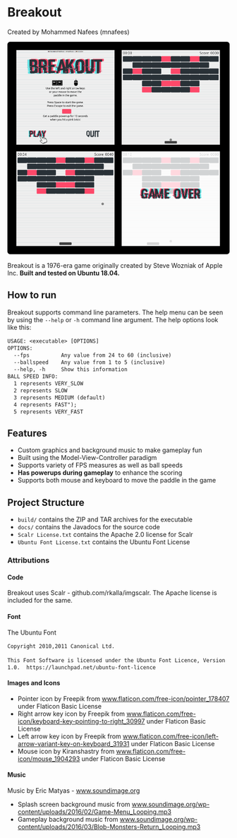 # Breakout
Created by Mohammed Nafees (mnafees)

![Breakout running on Ubuntu 18.04](img/ubuntu18.04.png)

Breakout is a 1976-era game originally created by Steve Wozniak of Apple Inc. **Built and tested on Ubuntu 18.04.**

## How to run

Breakout supports command line parameters. The help menu can be seen by using the `--help` or `-h` command line argument. The help options look like this:
```
USAGE: <executable> [OPTIONS]
OPTIONS:
  --fps          Any value from 24 to 60 (inclusive)
  --ballspeed    Any value from 1 to 5 (inclusive)
  --help, -h     Show this information
BALL SPEED INFO:
  1 represents VERY_SLOW
  2 represents SLOW
  3 represents MEDIUM (default)
  4 represents FAST");
  5 represents VERY_FAST
```

## Features

- Custom graphics and background music to make gameplay fun
- Built using the Model-View-Controller paradigm
- Supports variety of FPS measures as well as ball speeds
- **Has powerups during gameplay** to enhance the scoring
- Supports both mouse and keyboard to move the paddle in the game

## Project Structure

- `build/` contains the ZIP and TAR archives for the executable
- `docs/` contains the Javadocs for the source code
- `Scalr License.txt` contains the Apache 2.0 license for Scalr
- `Ubuntu Font License.txt` contains the Ubuntu Font License

### Attributions

#### Code

Breakout uses Scalr - github.com/rkalla/imgscalr. The Apache license is included for the same.

#### Font

The Ubuntu Font
```
Copyright 2010,2011 Canonical Ltd.

This Font Software is licensed under the Ubuntu Font Licence, Version
1.0.  https://launchpad.net/ubuntu-font-licence
```

#### Images and Icons

- Pointer icon by Freepik from www.flaticon.com/free-icon/pointer_178407 under Flaticon Basic License
- Right arrow key icon by Freepik from www.flaticon.com/free-icon/keyboard-key-pointing-to-right_30997 under Flaticon Basic License
- Left arrow key icon by Freepik from www.flaticon.com/free-icon/left-arrow-variant-key-on-keyboard_31931 under Flaticon Basic License
- Mouse icon by Kiranshastry from www.flaticon.com/free-icon/mouse_1904293 under Flaticon Basic License

#### Music

Music by Eric Matyas - www.soundimage.org

- Splash screen background music from www.soundimage.org/wp-content/uploads/2016/02/Game-Menu_Looping.mp3
- Gameplay background music from www.soundimage.org/wp-content/uploads/2016/03/Blob-Monsters-Return_Looping.mp3